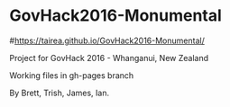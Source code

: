 # GovHack2016-Monumental

#https://tairea.github.io/GovHack2016-Monumental/

Project for GovHack 2016 - Whanganui, New Zealand

Working files in gh-pages branch

By Brett, Trish, James, Ian.
